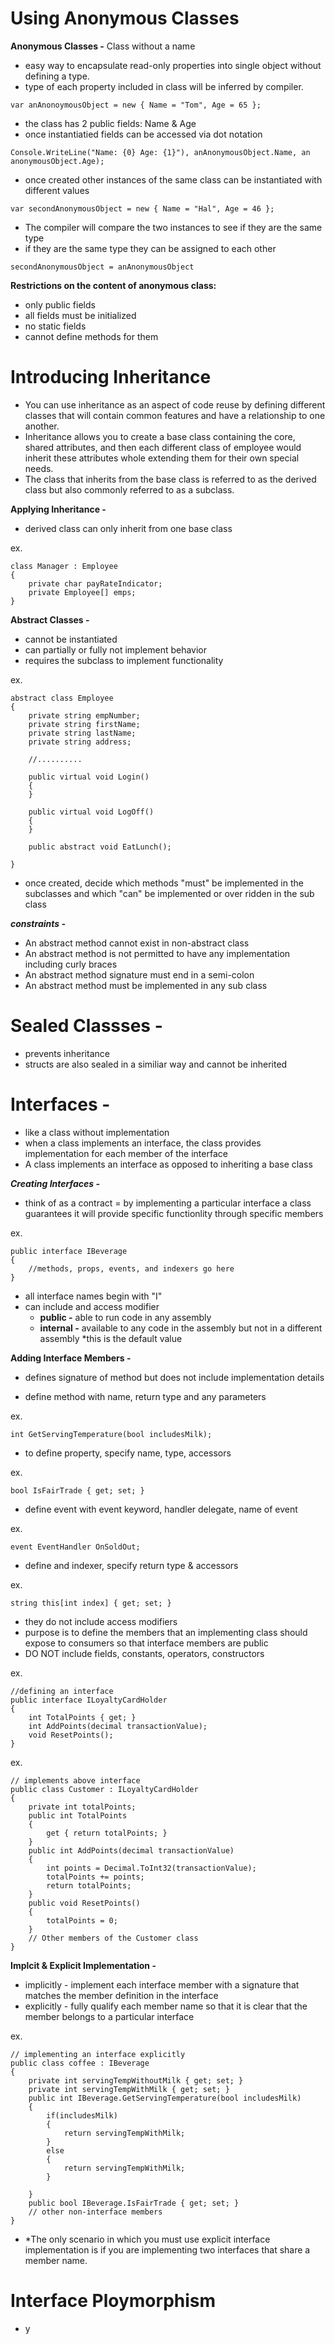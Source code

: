 # Using Anonymous Classes

**Anonymous Classes -** Class without a name

+ easy way to encapsulate read-only properties into single object without defining a type.
+ type of each property included in class will be inferred by compiler.

```CSharp
var anAnonoymousObject = new { Name = "Tom", Age = 65 };
```
+ the class has 2 public fields: Name & Age
+ once instantiatied fields can be accessed via dot notation

```CSharp
Console.WriteLine("Name: {0} Age: {1}"), anAnonymousObject.Name, an anonymousObject.Age);
```
+ once created other instances of the same class can be instantiated with different values

```CSharp
var secondAnonymousObject = new { Name = "Hal", Age = 46 };
```
+ The compiler will compare the two instances to see if they are the same type
+ if they are the same type they can be assigned to each other

```CSharp
secondAnonymousObject = anAnonymousObject
```
**Restrictions on the content of anonymous class:**
+ only public fields
+ all fields must be initialized
+ no static fields
+ cannot define methods for them

# Introducing Inheritance

+ You can use inheritance as an aspect of code reuse by defining different classes that will contain common features and have a relationship to one another.
+ Inheritance allows you to create a base class containing the core, shared attributes, and then each different class of employee would inherit these attributes whole extending them for their own special needs. 
+ The class that inherits from the base class is referred to as the derived class but also commonly referred to as a subclass. 

**Applying Inheritance -**
+ derived class can only inherit from one base class

ex. 
```CSharp
class Manager : Employee
{
    private char payRateIndicator;
    private Employee[] emps;
}
```

**Abstract Classes -** 
+ cannot be instantiated
+ can partially or fully not implement behavior
+ requires the subclass to implement functionality

ex.
```CSharp
abstract class Employee
{
    private string empNumber;
    private string firstName;
    private string lastName;
    private string address;

    //..........

    public virtual void Login()
    {
    }

    public virtual void LogOff()
    {
    }

    public abstract void EatLunch();
    
}
```
+ once created, decide which methods "must" be implemented in the subclasses and which "can" be implemented or over ridden in the sub class

***constraints -***
+ An abstract method cannot exist in non-abstract class
+ An abstract method is not permitted to have any implementation including curly braces
+ An abstract method signature must end in a semi-colon
+ An abstract method must be implemented in any sub class

# Sealed Classses -
+ prevents inheritance
+ structs are also sealed in a similiar way and cannot be inherited

# Interfaces -
+ like a class without implementation
+ when a class implements an interface, the class provides implementation for each member of the interface
+ A class implements an interface as opposed to inheriting a base class

***Creating Interfaces -***
+ think of as a contract = by implementing a particular interface a class guarantees it will provide specific functionlity through specific members

ex.
```CSharp
public interface IBeverage
{
    //methods, props, events, and indexers go here
}
```
+ all interface names begin with "I"
+ can include and access modifier
    + **public -** able to run code in any assembly
    + **internal -** available to any code in the assembly but not in a different assembly *this is the default value

**Adding Interface Members -** 
+ defines signature of method but does not include implementation details

+ define method with name, return type and any parameters

ex.
```CSharp
int GetServingTemperature(bool includesMilk);
```
+ to define property, specify name, type, accessors

ex.
```CSharp
bool IsFairTrade { get; set; }
```
+ define event with event keyword, handler delegate, name of event

ex. 
```CSharp
event EventHandler OnSoldOut;
```
+ define and indexer, specify return type & accessors

ex. 
```CSharp
string this[int index] { get; set; }
```
+ they do not include access modifiers
+ purpose is to define the members that an implementing class should expose to consumers so that interface members are public
+ DO NOT include fields, constants, operators, constructors

ex.
```CSharp
//defining an interface
public interface ILoyaltyCardHolder
{
    int TotalPoints { get; }
    int AddPoints(decimal transactionValue);
    void ResetPoints();
}
```
ex. 
```CSharp
// implements above interface
public class Customer : ILoyaltyCardHolder
{
    private int totalPoints;
    public int TotalPoints
    {
        get { return totalPoints; }
    }
    public int AddPoints(decimal transactionValue)
    {
        int points = Decimal.ToInt32(transactionValue);
        totalPoints += points;
        return totalPoints;
    }
    public void ResetPoints()
    {
        totalPoints = 0;
    }
    // Other members of the Customer class
}
```

**Implcit & Explicit Implementation -**
+ implicitly - implement each interface member with a signature that matches the member definition in the interface
+ explicitly - fully qualify each member name so that it is clear that the member belongs to a particular interface

ex.
```CSharp
// implementing an interface explicitly
public class coffee : IBeverage
{
    private int servingTempWithoutMilk { get; set; }
    private int servingTempWithMilk { get; set; }
    public int IBeverage.GetServingTemperature(bool includesMilk)
    {
        if(includesMilk)
        {
            return servingTempWithMilk;
        }
        else
        {
            return servingTempWithMilk;
        }

    }
    public bool IBeverage.IsFairTrade { get; set; }
    // other non-interface members
}
```
+ *The only scenario in which you must use explicit interface implementation is if you are implementing two interfaces that share a member name. 

# Interface Ploymorphism

+ y

